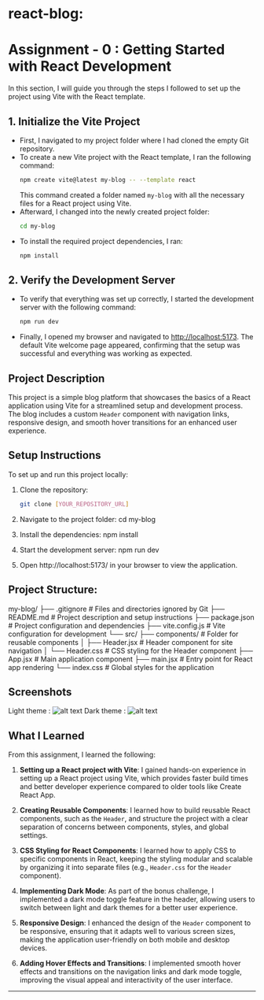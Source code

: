 # react-blog:

# Assignment - 0 : Getting Started with React Development


In this section, I will guide you through the steps I followed to set up the project using Vite with the React template.

## 1. Initialize the Vite Project
- First, I navigated to my project folder where I had cloned the empty Git repository.
- To create a new Vite project with the React template, I ran the following command:
  ```bash
  npm create vite@latest my-blog -- --template react
  ```
  This command created a folder named `my-blog` with all the necessary files for a React project using Vite.
- Afterward, I changed into the newly created project folder:
  ```bash
  cd my-blog
  ```
- To install the required project dependencies, I ran:
  ```bash
  npm install
  ```

## 2. Verify the Development Server
- To verify that everything was set up correctly, I started the development server with the following command:
  ```bash
  npm run dev
  ```
- Finally, I opened my browser and navigated to [http://localhost:5173](http://localhost:5173). The default Vite welcome page appeared, confirming that the setup was successful and everything was working as expected.


## Project Description
This project is a simple blog platform that showcases the basics of a React application using Vite for a streamlined setup and development process. The blog includes a custom `Header` component with navigation links, responsive design, and smooth hover transitions for an enhanced user experience.

## Setup Instructions
To set up and run this project locally:

1. Clone the repository:
   ```bash
   git clone [YOUR_REPOSITORY_URL]
   ```
2. Navigate to the project folder:
  cd my-blog

3. Install the dependencies:
  npm install

4. Start the development server:
  npm run dev

5. Open http://localhost:5173/ in your browser to view the application.


## Project Structure:

my-blog/
├── .gitignore           # Files and directories ignored by Git
├── README.md            # Project description and setup instructions
├── package.json         # Project configuration and dependencies
├── vite.config.js       # Vite configuration for development
└── src/
    ├── components/      # Folder for reusable components
    │   ├── Header.jsx   # Header component for site navigation
    │   └── Header.css   # CSS styling for the Header component
    ├── App.jsx          # Main application component
    ├── main.jsx         # Entry point for React app rendering
    └── index.css        # Global styles for the application

## Screenshots 
Light theme : ![alt text](image.png)
Dark theme : ![alt text](image-1.png)

## What I Learned
From this assignment, I learned the following:

1. **Setting up a React project with Vite**: I gained hands-on experience in setting up a React project using Vite, which provides faster build times and better developer experience compared to older tools like Create React App.
   
2. **Creating Reusable Components**: I learned how to build reusable React components, such as the `Header`, and structure the project with a clear separation of concerns between components, styles, and global settings.
   
3. **CSS Styling for React Components**: I learned how to apply CSS to specific components in React, keeping the styling modular and scalable by organizing it into separate files (e.g., `Header.css` for the `Header` component).

4. **Implementing Dark Mode**: As part of the bonus challenge, I implemented a dark mode toggle feature in the header, allowing users to switch between light and dark themes for a better user experience.

5. **Responsive Design**: I enhanced the design of the `Header` component to be responsive, ensuring that it adapts well to various screen sizes, making the application user-friendly on both mobile and desktop devices.

6. **Adding Hover Effects and Transitions**: I implemented smooth hover effects and transitions on the navigation links and dark mode toggle, improving the visual appeal and interactivity of the user interface.


-----------------------------------------------------------------------------------------





